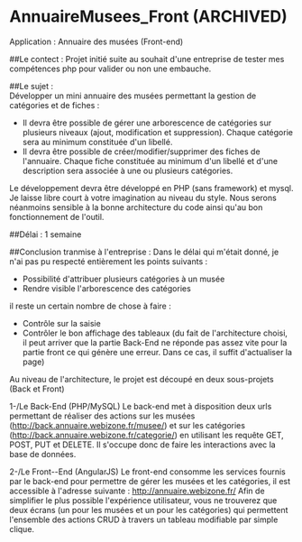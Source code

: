 # AnnuaireMusees_Front (ARCHIVED)
Application : Annuaire des musées (Front-end)

##Le contect :
Projet initié suite au souhait d'une entreprise de tester mes compétences php pour valider ou non une embauche.

##Le sujet :  
Développer un mini annuaire des musées permettant la gestion de catégories et de fiches :  
- Il devra être possible de gérer une arborescence de catégories sur plusieurs niveaux (ajout, modification et suppression). Chaque catégorie sera au minimum constituée d'un libellé.  
- Il devra être possible de créer/modifier/supprimer des fiches de l'annuaire. Chaque fiche constituée au minimum d'un libellé et d'une description sera associée à une ou plusieurs catégories.  

Le développement devra être développé en PHP (sans framework) et mysql. Je laisse libre court à votre imagination au niveau du style. Nous serons néanmoins sensible à la bonne architecture du code ainsi qu'au bon fonctionnement de l'outil.
  
##Délai :
1 semaine

##Conclusion tranmise à l'entreprise :
Dans le délai qui m'était donné, je n'ai pas pu respecté entièrement les points suivants :
 - Possibilité d'attribuer plusieurs catégories à un musée
 - Rendre visible l'arborescence des catégories

il reste un certain nombre de chose à faire :
 - Contrôle sur la saisie
 - Contrôler le bon affichage des tableaux (du fait de l'architecture choisi, il peut arriver que la partie Back-End ne réponde pas assez vite pour la partie front ce qui génère une erreur. Dans ce cas, il suffit d'actualiser la page)

Au niveau de l'architecture, le projet est découpé en deux sous-projets (Back et Front)

1-/Le Back-End (PHP/MySQL)
Le back-end met à disposition deux urls permettant de réaliser des actions sur les musées (http://back.annuaire.webizone.fr/musee/) et sur les catégories (http://back.annuaire.webizone.fr/categorie/) en utilisant les requête GET, POST, PUT et DELETE. 
Il s'occupe donc de faire les interactions avec la base de données.

2-/Le Front--End (AngularJS)
Le front-end consomme les services fournis par le back-end pour permettre de gérer les musées et les catégories, il est accessible à l'adresse suivante : http://annuaire.webizone.fr/ 
Afin de simplifier le plus possible l'expérience utilisateur, vous ne trouverez que deux écrans (un pour les musées et un pour les catégories) qui permettent l'ensemble des actions CRUD à travers un tableau modifiable par simple clique.

